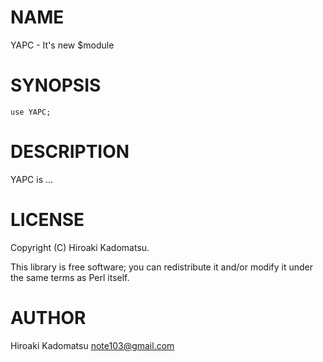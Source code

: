 # NAME

YAPC - It's new $module

# SYNOPSIS

    use YAPC;

# DESCRIPTION

YAPC is ...

# LICENSE

Copyright (C) Hiroaki Kadomatsu.

This library is free software; you can redistribute it and/or modify
it under the same terms as Perl itself.

# AUTHOR

Hiroaki Kadomatsu <note103@gmail.com>

